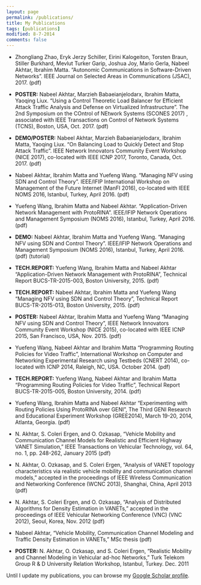 ```yaml
---
layout: page
permalink: /publications/
title: My Publications
tags: [publications]
modified: 8-7-2014
comments: false
---
```


- Zhongliang Zhao, Eryk Jerzy Schiller, Eirini Kalogeiton, Torsten Braun, Stiller Burkhard, Mevlut Turker Garip, Joshua Joy, Mario Gerla, Nabeel Akhtar, Ibrahim Matta. “Autonomic Communications in Software-Driven Networks”. IEEE Journal on Selected Areas in Communications (JSAC), 2017. (pdf) 


- **POSTER:** Nabeel Akhtar, Marzieh Babaeianjelodarx, Ibrahim Matta, Yaoqing Liux. “Using a Control Theoretic Load Balancer for Efficient Attack Traffic Analysis and Defense on Virtualized Infrastructure”. The 2nd Symposium on the COntrol of NEtwork Systems (SCONES 2017) , associated with IEEE Transactions on Control of Network Systems (TCNS), Boston, USA, Oct. 2017. (pdf) 


- **DEMO/POSTER:** Nabeel Akhtar, Marzieh Babaeianjelodarx, Ibrahim Matta, Yaoqing Liux. “On Balancing Load to Quickly Detect and Stop Attack Traffic”. IEEE Network Innovators Community Event Workshop (NICE 2017), co-located with IEEE ICNP 2017, Toronto, Canada, Oct. 2017. (pdf) 


- Nabeel Akhtar, Ibrahim Matta and Yuefeng Wang. “Managing NFV using SDN and Control Theory”. IEEE/IFIP International Workshop on Management of the Future Internet (ManFI 2016), co-located with IEEE NOMS 2016, Istanbul, Turkey, April 2016. (pdf) 


- Yuefeng Wang, Ibrahim Matta and Nabeel Akhtar. “Application-Driven Network Management with ProtoRINA”. IEEE/IFIP Network Operations and Management Symposium (NOMS 2016), Istanbul, Turkey, April 2016. (pdf) 


- **DEMO:** Nabeel Akhtar, Ibrahim Matta and Yuefeng Wang. “Managing NFV using SDN and Control Theory”. IEEE/IFIP Network Operations and Management Symposium (NOMS 2016), Istanbul, Turkey, April 2016. (pdf) (tutorial) 


- **TECH.REPORT:** Yuefeng Wang, Ibrahim Matta and Nabeel Akhtar “Application-Driven Network Management with ProtoRINA”, Technical Report BUCS-TR-2015-003, Boston University, 2015. (pdf) 


- **TECH.REPORT:** Nabeel Akhtar, Ibrahim Matta and Yuefeng Wang “Managing NFV using SDN and Control Theory”, Technical Report BUCS-TR-2015-013, Boston University, 2015. (pdf) 


- **POSTER:** Nabeel Akhtar, Ibrahim Matta and Yuefeng Wang “Managing NFV using SDN and Control Theory”, IEEE Network Innovators Community Event Workshop (NICE 2015), co-located with IEEE ICNP 2015, San Francisco, USA, Nov. 2015. (pdf) 


- Yuefeng Wang, Nabeel Akhtar and Ibrahim Matta “Programming Routing Policies for Video Traffic”, International Workshop on Computer and Networking Experimental Research using Testbeds (CNERT 2014), co-located with ICNP 2014, Raleigh, NC, USA. October 2014. (pdf) 


- **TECH.REPORT:** Yuefeng Wang, Nabeel Akhtar and Ibrahim Matta “Programming Routing Policies for Video Traffic”, Technical Report BUCS-TR-2015-005, Boston University, 2014. (pdf) 


- Yuefeng Wang, Ibrahim Matta and Nabeel Akhtar “Experimenting with Routing Policies Using ProtoRINA over GENI”, The Third GENI Research and Educational Experiment Workshop (GREE2014), March 19-20, 2014, Atlanta, Georgia. (pdf) 


- N. Akhtar, S. Coleri Ergen, and O. Ozkasap, “Vehicle Mobility and Communication Channel Models for Realistic and Efficient Highway VANET Simulation,” IEEE Transactions on Vehicular Technology, vol. 64, no. 1, pp. 248-262, January 2015 (pdf) 


- N. Akhtar, O. Ozkasap, and S. Coleri Ergen, “Analysis of VANET topology characteristics via realistic vehicle mobility and communication channel models,” accepted in the proceedings of IEEE Wireless Communication and Networking Conference (WCNC 2013), Shanghai, China, April 2013 (pdf) 


- N. Akhtar, S. Coleri Ergen, and O. Ozkasap, “Analysis of Distributed Algorithms for Density Estimation in VANETs,” accepted in the proceedings of IEEE Vehicular Networking Conference (VNC) (VNC 2012), Seoul, Korea, Nov. 2012 (pdf) 


- Nabeel Akhtar, “Vehicle Mobility, Communication Channel Modeling and Traffic Density Estimation in VANETs,” 
MSc thesis (pdf) 


- **POSTER:** N. Akhtar, O. Ozkasap, and S. Coleri Ergen, “Realistic Mobility and Channel Modeling in Vehicular ad-hoc Networks,” 
Turk Telekom Group R & D University Relation Workshop, Istanbul, Turkey. Dec. 2011 


Until I update my publications, you can browse my <a href="https://scholar.google.com/citations?user=EoZJQVYAAAAJ&hl=en" target="_blank">Google Scholar profile</a>.
